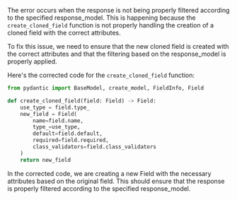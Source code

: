 The error occurs when the response is not being properly filtered according to the specified response_model. This is happening because the `create_cloned_field` function is not properly handling the creation of a cloned field with the correct attributes.

To fix this issue, we need to ensure that the new cloned field is created with the correct attributes and that the filtering based on the response_model is properly applied.

Here's the corrected code for the `create_cloned_field` function:

```python
from pydantic import BaseModel, create_model, FieldInfo, Field

def create_cloned_field(field: Field) -> Field:
    use_type = field.type_
    new_field = Field(
        name=field.name,
        type_=use_type,
        default=field.default,
        required=field.required,
        class_validators=field.class_validators
    )
    return new_field
```

In the corrected code, we are creating a new Field with the necessary attributes based on the original field. This should ensure that the response is properly filtered according to the specified response_model.